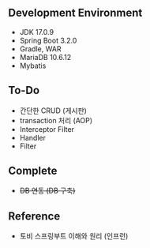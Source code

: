 ## Development Environment
- JDK 17.0.9
- Spring Boot 3.2.0
- Gradle, WAR
- MariaDB 10.6.12
- Mybatis 

## To-Do
- 간단한 CRUD (게시판)
- transaction 처리 (AOP)
- Interceptor Filter
- Handler
- Filter

## Complete
- ~~DB 연동 (DB 구축)~~

## Reference
- 토비 스프링부트 이해와 원리 (인프런)
